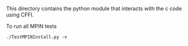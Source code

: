 This directory contains the python module that
interacts with the c code using CFFI.

To run all MPIN tests

```
./TestMPINInstall.py -v
```
